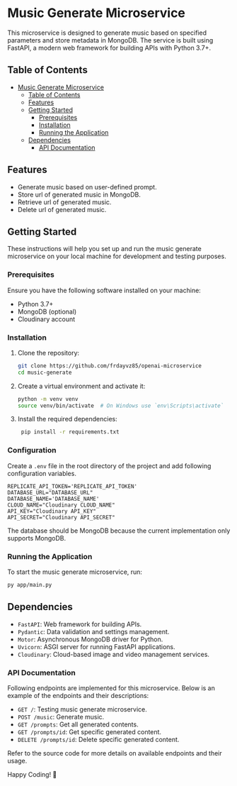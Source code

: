 # Music Generate Microservice

This microservice is designed to generate music based on specified parameters and store metadata in MongoDB. The service is built using FastAPI, a modern web framework for building APIs with Python 3.7+.

## Table of Contents

- [Music Generate Microservice](#music-generate-microservice)
  - [Table of Contents](#table-of-contents)
  - [Features](#features)
  - [Getting Started](#getting-started)
    - [Prerequisites](#prerequisites)
    - [Installation](#installation)
    - [Running the Application](#running-the-application)
  - [Dependencies](#dependencies)
    - [API Documentation](#api-documentation)

## Features

- Generate music based on user-defined prompt.
- Store url of generated music in MongoDB.
- Retrieve url of generated music.
- Delete url of generated music.

## Getting Started

These instructions will help you set up and run the music generate microservice on your local machine for development and testing purposes.

### Prerequisites

Ensure you have the following software installed on your machine:
- Python 3.7+
- MongoDB (optional)
- Cloudinary account

### Installation

1. Clone the repository:
    ```sh
    git clone https://github.com/frdayvz85/openai-microservice
    cd music-generate
    ```

2. Create a virtual environment and activate it:
    ```sh
    python -m venv venv
    source venv/bin/activate  # On Windows use `env\Scripts\activate`
    ```

3. Install the required dependencies:
   ```sh
    pip install -r requirements.txt
    ```
   

### Configuration

Create a `.env` file in the root directory of the project and add following configuration variables. 

```env
REPLICATE_API_TOKEN='REPLICATE_API_TOKEN'
DATABASE_URL="DATABASE_URL"
DATABASE_NAME='DATABASE_NAME'
CLOUD_NAME="Cloudinary CLOUD_NAME"
API_KEY="Cloudinary API_KEY"
API_SECRET="Cloudinary API_SECRET"
```
The database should be MongoDB because the current implementation only supports MongoDB.

### Running the Application
To start the music generate microservice, run:
```sh
py app/main.py
```

## Dependencies
- `FastAPI`: Web framework for building APIs.
- `Pydantic`: Data validation and settings management.
- `Motor`: Asynchronous MongoDB driver for Python.
- `Uvicorn`: ASGI server for running FastAPI applications.
- `Cloudinary`: Cloud-based image and video management services.

### API Documentation
Following endpoints are implemented for this microservice. Below is an example of the endpoints and their descriptions:

- `GET /`: Testing music generate microservice.
- `POST /music`: Generate music.
- `GET /prompts`: Get all generated contents.
- `GET /prompts/id`: Get specific generated content.
- `DELETE /prompts/id`: Delete specific generated content.


Refer to the source code for more details on available endpoints and their usage.

Happy Coding! 🚀